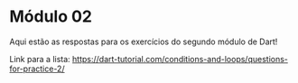 # Módulo 02

Aqui estão as respostas para os exercícios do segundo módulo de Dart!

Link para a lista: https://dart-tutorial.com/conditions-and-loops/questions-for-practice-2/

